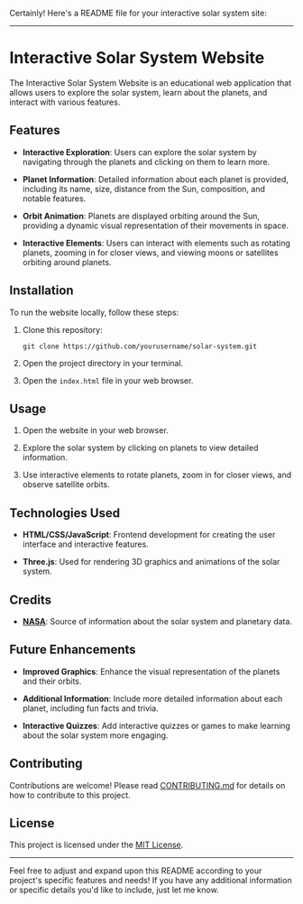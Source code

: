 Certainly! Here's a README file for your interactive solar system site:

---

# Interactive Solar System Website

The Interactive Solar System Website is an educational web application that allows users to explore the solar system, learn about the planets, and interact with various features.

## Features

- **Interactive Exploration**: Users can explore the solar system by navigating through the planets and clicking on them to learn more.
  
- **Planet Information**: Detailed information about each planet is provided, including its name, size, distance from the Sun, composition, and notable features.

- **Orbit Animation**: Planets are displayed orbiting around the Sun, providing a dynamic visual representation of their movements in space.

- **Interactive Elements**: Users can interact with elements such as rotating planets, zooming in for closer views, and viewing moons or satellites orbiting around planets.

## Installation

To run the website locally, follow these steps:

1. Clone this repository:
   ```
   git clone https://github.com/yourusername/solar-system.git
   ```

2. Open the project directory in your terminal.

3. Open the `index.html` file in your web browser.

## Usage

1. Open the website in your web browser.

2. Explore the solar system by clicking on planets to view detailed information.

3. Use interactive elements to rotate planets, zoom in for closer views, and observe satellite orbits.

## Technologies Used

- **HTML/CSS/JavaScript**: Frontend development for creating the user interface and interactive features.
  
- **Three.js**: Used for rendering 3D graphics and animations of the solar system.

## Credits

- **[NASA](https://www.nasa.gov/)**: Source of information about the solar system and planetary data.

## Future Enhancements

- **Improved Graphics**: Enhance the visual representation of the planets and their orbits.
  
- **Additional Information**: Include more detailed information about each planet, including fun facts and trivia.

- **Interactive Quizzes**: Add interactive quizzes or games to make learning about the solar system more engaging.

## Contributing

Contributions are welcome! Please read [CONTRIBUTING.md](CONTRIBUTING.md) for details on how to contribute to this project.

## License

This project is licensed under the [MIT License](LICENSE).

---

Feel free to adjust and expand upon this README according to your project's specific features and needs! If you have any additional information or specific details you'd like to include, just let me know.
